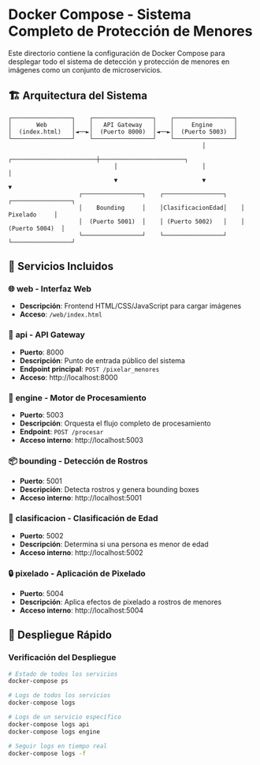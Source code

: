 # Docker Compose - Sistema Completo de Protección de Menores

Este directorio contiene la configuración de Docker Compose para desplegar todo el sistema de detección y protección de menores en imágenes como un conjunto de microservicios.

## 🏗️ Arquitectura del Sistema

```
┌─────────────────┐    ┌─────────────────┐    ┌─────────────────┐
│       Web       │    │   API Gateway   │    │     Engine      │
│  (index.html)   │◄──►│  (Puerto 8000)  │◄──►│  (Puerto 5003)  │
└─────────────────┘    └─────────────────┘    └─────────────────┘
                                                       │
                              ┌────────────────────────┼────────────────────────┐
                              │                        │                        │
                              ▼                        ▼                        ▼
                    ┌─────────────────┐    ┌─────────────────┐    ┌─────────────────┐
                    │    Bounding     │    │ClasificacionEdad│    │    Pixelado     │
                    │  (Puerto 5001)  │    │ (Puerto 5002)   │    │  (Puerto 5004)  │
                    └─────────────────┘    └─────────────────┘    └─────────────────┘
```

## 🐳 Servicios Incluidos

### 🌐 **web** - Interfaz Web
- **Descripción**: Frontend HTML/CSS/JavaScript para cargar imágenes
- **Acceso**: `/web/index.html`

### 🚪 **api** - API Gateway  
- **Puerto**: 8000
- **Descripción**: Punto de entrada público del sistema
- **Endpoint principal**: `POST /pixelar_menores`
- **Acceso**: http://localhost:8000

### 🤖 **engine** - Motor de Procesamiento
- **Puerto**: 5003
- **Descripción**: Orquesta el flujo completo de procesamiento
- **Endpoint**: `POST /procesar`
- **Acceso interno**: http://localhost:5003

### 📦 **bounding** - Detección de Rostros
- **Puerto**: 5001
- **Descripción**: Detecta rostros y genera bounding boxes
- **Acceso interno**: http://localhost:5001

### 🧠 **clasificacion** - Clasificación de Edad
- **Puerto**: 5002
- **Descripción**: Determina si una persona es menor de edad
- **Acceso interno**: http://localhost:5002

### 🔒 **pixelado** - Aplicación de Pixelado
- **Puerto**: 5004
- **Descripción**: Aplica efectos de pixelado a rostros de menores
- **Acceso interno**: http://localhost:5004

## 🚀 Despliegue Rápido


### Verificación del Despliegue

```bash
# Estado de todos los servicios
docker-compose ps

# Logs de todos los servicios
docker-compose logs

# Logs de un servicio específico
docker-compose logs api
docker-compose logs engine

# Seguir logs en tiempo real
docker-compose logs -f
```
